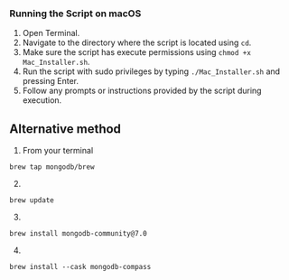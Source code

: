 ### Running the Script on macOS

1. Open Terminal.
2. Navigate to the directory where the script is located using `cd`.
3. Make sure the script has execute permissions using `chmod +x Mac_Installer.sh`.
4. Run the script with sudo privileges by typing `./Mac_Installer.sh` and pressing Enter.
5. Follow any prompts or instructions provided by the script during execution.

## Alternative method

1. From your terminal

```terminal
brew tap mongodb/brew
```

2.

```terminal
brew update
```

3.

```terminal
brew install mongodb-community@7.0
```

4.

```terminal
brew install --cask mongodb-compass
```
